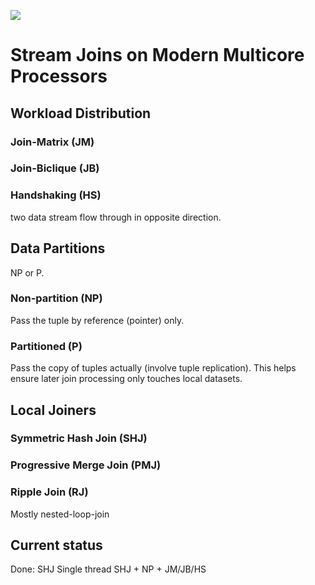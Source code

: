 ![](https://github.com/ShuhaoZhangTony/AllianceDB/workflows/.github/workflows/ccpp.yml/badge.svg)

# Stream Joins on Modern Multicore Processors

## Workload Distribution

### Join-Matrix (JM)

### Join-Biclique (JB)

### Handshaking (HS)
two data stream flow through in opposite direction.

## Data Partitions
NP or P.

### Non-partition (NP)

Pass the tuple by reference (pointer) only.

### Partitioned (P) 
Pass the copy of tuples actually (involve tuple replication). This helps ensure later join processing only touches local datasets.

## Local Joiners

### Symmetric Hash Join (SHJ)

### Progressive Merge Join (PMJ)

### Ripple Join (RJ)
Mostly nested-loop-join

## Current status

Done:
  SHJ Single thread
  SHJ + NP + JM/JB/HS
